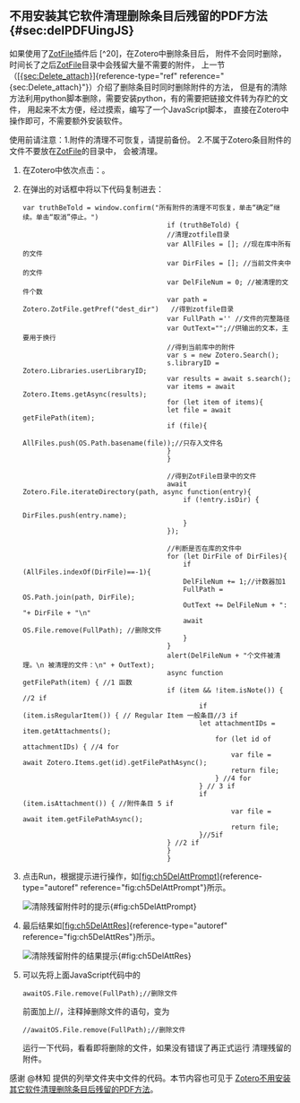## 不用安装其它软件清理删除条目后残留的PDF方法 {#sec:delPDFUingJS}

如果使用了[ZotFile](http://zotfile.com/)插件后
[^20]，在Zotero中删除条目后， 附件不会同时删除，
时间长了之后[ZotFile](http://zotfile.com/)目录中会残留大量不需要的附件，
上一节（[\[{sec:Delete_attach}\]](#{sec:Delete_attach}){reference-type="ref"
reference="{sec:Delete_attach}"}）介绍了删除条目时同时删除附件的方法，
但是有的清除方法利用python脚本删除，需要安装python，有的需要把链接文件转为存贮的文件，
用起来不太方便，经过摸索，编写了一个JavaScript脚本，
直接在Zotero中操作即可，不需要额外安装软件。

使用前请注意：1.附件的清理不可恢复，请提前备份。
2.不属于Zotero条目附件的文件不要放在[ZotFile](http://zotfile.com/)的目录中，
会被清理。

1.  在Zotero中依次点击：。

2.  在弹出的对话框中将以下代码复制进去：

    ``` {.JavaScript language="JavaScript"}
    var truthBeTold = window.confirm("所有附件的清理不可恢复，单击“确定”继续。单击“取消”停止。")
                                        if (truthBeTold) {
                                        //清理zotfile目录
                                        var AllFiles = []; //现在库中所有的文件
                                        var DirFiles = []; //当前文件夹中的文件
                                        var DelFileNum = 0; //被清理的文件个数
                                        var path = Zotero.ZotFile.getPref("dest_dir")   //得到zotfile目录
                                        var FullPath ='' //文件的完整路径
                                        var OutText="";//供输出的文本，主要用于换行
                                        //得到当前库中的附件
                                        var s = new Zotero.Search();
                                        s.libraryID = Zotero.Libraries.userLibraryID;
                                        var results = await s.search();
                                        var items = await Zotero.Items.getAsync(results);
                                        for (let item of items){
                                        let file = await getFilePath(item);
                                        if (file){
                                            AllFiles.push(OS.Path.basename(file));//只存入文件名
                                        }
                                        }

                                        //得到ZotFile目录中的文件
                                        await Zotero.File.iterateDirectory(path, async function(entry){
                                            if (!entry.isDir) {
                                                DirFiles.push(entry.name);
                                            }
                                        });

                                        //判断是否在库的文件中
                                        for (let DirFile of DirFiles){
                                            if (AllFiles.indexOf(DirFile)==-1){
                                            DelFileNum += 1;//计数器加1
                                            FullPath = OS.Path.join(path, DirFile);
                                            OutText += DelFileNum + ": "+ DirFile + "\n" 
                                            await OS.File.remove(FullPath); //删除文件
                                            }
                                        }
                                        alert(DelFileNum + "个文件被清理。\n 被清理的文件：\n" + OutText);
                                        async function getFilePath(item) { //1 函数
                                        if (item && !item.isNote()) { //2 if
                                                if (item.isRegularItem()) { // Regular Item 一般条目//3 if 
                                                let attachmentIDs = item.getAttachments();
                                                    for (let id of attachmentIDs) { //4 for
                                                        var file = await Zotero.Items.get(id).getFilePathAsync();
                                                        return file;
                                                    } //4 for
                                                } // 3 if
                                                if (item.isAttachment()) { //附件条目 5 if
                                                        var file = await item.getFilePathAsync();
                                                        return file;
                                                }//5if
                                        } //2 if
                                        } 
                                        }
    ```

3.  点击Run，根据提示进行操作，如[\[fig:ch5DelAttPrompt\]](#fig:ch5DelAttPrompt){reference-type="autoref"
    reference="fig:ch5DelAttPrompt"}所示。

    ![清除残留附件时的提示](ch5DelAttPrompt){#fig:ch5DelAttPrompt}

4.  最后结果如[\[fig:ch5DelAttRes\]](#fig:ch5DelAttRes){reference-type="autoref"
    reference="fig:ch5DelAttRes"}所示。

    ![清除残留附件的结果提示](ch5DelAttRes){#fig:ch5DelAttRes}

5.  可以先将上面JavaScript代码中的

    ``` {.JavaScript language="JavaScript"}
    awaitOS.File.remove(FullPath);//删除文件
    ```

    前面加上//，注释掉删除文件的语句，变为

    ``` {.JavaScript language="JavaScript"}
    //awaitOS.File.remove(FullPath);//删除文件
    ```

    运行一下代码，看看即将删除的文件，如果没有错误了再正式运行
    清理残留的附件。

感谢 \@林知 提供的列举文件夹中文件的代码。本节内容也可见于
[Zotero不用安装其它软件清理删除条目后残留的PDF方法](https://zhuanlan.zhihu.com/p/356071795)。

